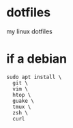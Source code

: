 # dotfiles
my linux dotfiles

# if a debian

```
sudo apt install \
  git \
  vim \
  htop \
  guake \
  tmux \
  zsh \
  curl
```

